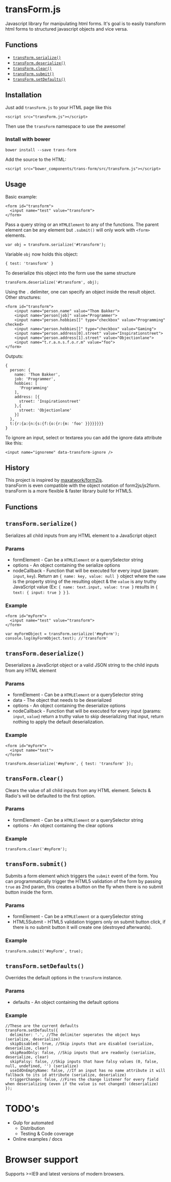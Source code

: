 # transForm.js
Javascript library for manipulating html forms.
It's goal is to easily transform html forms to structured javascript objects and vice versa.

## Functions

- [`transForm.serialize()`](#serialize)
- [`transForm.deserialize()`](#deserialize)
- [`transForm.clear()`](#clear)
- [`transForm.submit()`](#submit)
- [`transForm.setDefaults()`](#setdefaults)

## Installation

Just add `transForm.js` to your HTML page like this

	<script src="transForm.js"></script>
    
Then use the `transForm` namespace to use the awesome!


### Install with bower

    bower install --save trans-form
    
Add the source to the HTML:
    
    <script src="bower_components/trans-form/src/transForm.js"></script>

## Usage

Basic example:

	<form id="transform">
	  <input name="test" value="transform">
	</form>

Pass a query string or an `HTMLElement` to any of the functions.
The parent element can be any element but `.submit()` will only work with `<form>` elements.

	var obj = transForm.serialize('#transform');

Variable `obj` now holds this object:

	{ test: 'transform' }

To deserialize this object into the form use the same structure

	transForm.deserialize('#transform', obj);

Using the `.` delimiter, one can specify an object inside the result object.
Other structures:

	<form id="transform">
		<input name="person.name" value="Thom Bakker">
		<input name="person[job]" value="Programmer">
		<input name="person.hobbies[]" type="checkbox" value="Programming" checked>
		<input name="person.hobbies[]" type="checkbox" value="Gaming">
		<input name="person.address[0].street" value="Inspirationstreet">
		<input name="person.address[1].street" value="Objectionlane">
		<input name="t.r.a.n.s.f.o.r.m" value="foo">
	</form>

Outputs:

	{
	  person: {
	    name: 'Thom Bakker',
	    job: 'Programmer',
	    hobbies: [
	      'Programming'
	    ],
	    address: [{
	      street: 'Inspirationstreet'
	    },{
	      street: 'Objectionlane'
	    }]
	  },
	  t:{r:{a:{n:{s:{f:{o:{r:{m: 'foo' }}}}}}}}
	}

To ignore an input, select or textarea you can add the ignore data attribute like this:

    <input name="ignoreme" data-transform-ignore />

## History
This project is inspired by [maxatwork/form2js](https://github.com/maxatwork/form2js).  
transForm is even compatible with the object notation of form2js/js2form.
transForm is a more flexible & faster library build for HTML5. 

## Functions

## <a name="serialize"></a>`transForm.serialize()`
Serializes all child inputs from any HTML element to a JavaScript object

### Params

- formElement - Can be a `HTMLElement` or a querySelector string
- options - An object containing the serialize options
- nodeCallback - Function that will be executed for every input (param: `input`, `key`). Return an `{ name: key, value: null }` object where the `name` is the property string of the resulting object & the `value` is any truthy JavaScript value (Ex: `{ name: text.input, value: true }` results in `{ text: { input: true } }` ). 

### Example

	<form id="myForm">
	  <input name="test" value="transform">
	</form>

	var myFormObject = transForm.serialize('#myForm');
	console.log(myFormObject.test); //'transform'

## <a name="deserialize">`transForm.deserialize()`
Deserializes a JavaScript object or a valid JSON string to the child inputs from any HTML element

### Params

- formElement - Can be a `HTMLElement` or a querySelector string
- data - The object that needs to be deserialized
- options - An object containing the deserialize options
- nodeCallback - Function that will be executed for every input (params: `input`, `value`) return a truthy value to skip deserializing that input, return nothing to apply the default deserialization.

### Example

	<form id="myForm">
	  <input name="test">
	</form>

	transForm.deserialize('#myForm', { test: 'transform' });

## <a name="clear">`transForm.clear()`
Clears the value of all child inputs from any HTML element. Selects & Radio's will be defaulted to the first option.

### Params

- formElement - Can be a `HTMLElement` or a querySelector string
- options - An object containing the clear options

### Example

	transForm.clear('#myForm');

## <a name="submit">`transForm.submit()`
Submits a form element which triggers the `submit` event of the form. You can programmatically trigger the HTML5 validation of the form by passing `true` as 2nd param, this creates a button on the fly when there is no submit button inside the form.

### Params

- formElement - Can be a `HTMLElement` or a querySelector string
- HTML5Submit - HTML5 validation triggers only on submit button click, if there is no submit button it will create one (destroyed afterwards).

### Example

	transForm.submit('#myForm', true);
    
## <a name="setdefaults">`transForm.setDefaults()`
Overrides the default options in the `transForm` instance.

### Params

- defaults - An object containing the default options

### Example

	//These are the current defaults
	transForm.setDefaults({
	  delimiter: '.', //The delimiter seperates the object keys (serialize, deserialize)
	  skipDisabled: true, //Skip inputs that are disabled (serialize, deserialize, clear)
	  skipReadOnly: false, //Skip inputs that are readonly (serialize, deserialize, clear)
	  skipFalsy: false, //Skip inputs that have falsy values (0, false, null, undefined, '') (serialize)
	  useIdOnEmptyName: false, //If an input has no name attribute it will fallback to its id attribute (serialize, deserialize)
	  triggerChange: false, //Fires the change listener for every field when deserializing (even if the value is not changed) (deserialize)
	});

# TODO's

- Gulp for automated
    - Distribution
    - Testing & Code coverage
- Online examples / docs
	

# Browser support
Supports >=IE9 and latest versions of modern browsers.
